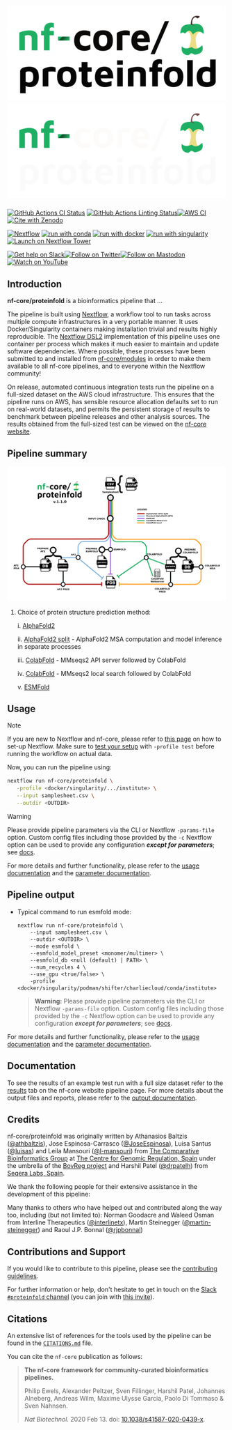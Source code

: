 # ![nf-core/proteinfold](docs/images/nf-core-proteinfold_logo_light.png#gh-light-mode-only) ![nf-core/proteinfold](docs/images/nf-core-proteinfold_logo_dark.png#gh-dark-mode-only)

[![GitHub Actions CI Status](https://github.com/nf-core/proteinfold/workflows/nf-core%20CI/badge.svg)](https://github.com/nf-core/proteinfold/actions?query=workflow%3A%22nf-core+CI%22)
[![GitHub Actions Linting Status](https://github.com/nf-core/proteinfold/workflows/nf-core%20linting/badge.svg)](https://github.com/nf-core/proteinfold/actions?query=workflow%3A%22nf-core+linting%22)[![AWS CI](https://img.shields.io/badge/CI%20tests-full%20size-FF9900?labelColor=000000&logo=Amazon%20AWS)](https://nf-co.re/proteinfold/results)[![Cite with Zenodo](http://img.shields.io/badge/DOI-10.5281/zenodo.7629995-1073c8?labelColor=000000)](https://doi.org/10.5281/zenodo.7629995)

[![Nextflow](https://img.shields.io/badge/nextflow%20DSL2-%E2%89%A523.04.0-23aa62.svg)](https://www.nextflow.io/)
[![run with conda](http://img.shields.io/badge/run%20with-conda-3EB049?labelColor=000000&logo=anaconda)](https://docs.conda.io/en/latest/)
[![run with docker](https://img.shields.io/badge/run%20with-docker-0db7ed?labelColor=000000&logo=docker)](https://www.docker.com/)
[![run with singularity](https://img.shields.io/badge/run%20with-singularity-1d355c.svg?labelColor=000000)](https://sylabs.io/docs/)
[![Launch on Nextflow Tower](https://img.shields.io/badge/Launch%20%F0%9F%9A%80-Nextflow%20Tower-%234256e7)](https://tower.nf/launch?pipeline=https://github.com/nf-core/proteinfold)

[![Get help on Slack](http://img.shields.io/badge/slack-nf--core%20%23proteinfold-4A154B?labelColor=000000&logo=slack)](https://nfcore.slack.com/channels/proteinfold)[![Follow on Twitter](http://img.shields.io/badge/twitter-%40nf__core-1DA1F2?labelColor=000000&logo=twitter)](https://twitter.com/nf_core)[![Follow on Mastodon](https://img.shields.io/badge/mastodon-nf__core-6364ff?labelColor=FFFFFF&logo=mastodon)](https://mstdn.science/@nf_core)[![Watch on YouTube](http://img.shields.io/badge/youtube-nf--core-FF0000?labelColor=000000&logo=youtube)](https://www.youtube.com/c/nf-core)

## Introduction

**nf-core/proteinfold** is a bioinformatics pipeline that ...

<!-- TODO nf-core:
   Complete this sentence with a 2-3 sentence summary of what types of data the pipeline ingests, a brief overview of the
   major pipeline sections and the types of output it produces. You're giving an overview to someone new
   to nf-core here, in 15-20 seconds. For an example, see https://github.com/nf-core/rnaseq/blob/master/README.md#introduction
-->

The pipeline is built using [Nextflow](https://www.nextflow.io), a workflow tool to run tasks across multiple compute infrastructures in a very portable manner. It uses Docker/Singularity containers making installation trivial and results highly reproducible. The [Nextflow DSL2](https://www.nextflow.io/docs/latest/dsl2.html) implementation of this pipeline uses one container per process which makes it much easier to maintain and update software dependencies. Where possible, these processes have been submitted to and installed from [nf-core/modules](https://github.com/nf-core/modules) in order to make them available to all nf-core pipelines, and to everyone within the Nextflow community!

On release, automated continuous integration tests run the pipeline on a full-sized dataset on the AWS cloud infrastructure. This ensures that the pipeline runs on AWS, has sensible resource allocation defaults set to run on real-world datasets, and permits the persistent storage of results to benchmark between pipeline releases and other analysis sources. The results obtained from the full-sized test can be viewed on the [nf-core website](https://nf-co.re/proteinfold/results).

## Pipeline summary

![Alt text](docs/images/nf-core-proteinfold_metro_map_1.1.0.png?raw=true "nf-core-proteinfold 1.1.0 metro map")

1. Choice of protein structure prediction method:

   i. [AlphaFold2](https://github.com/deepmind/alphafold)

   ii. [AlphaFold2 split](https://github.com/luisas/alphafold_split) - AlphaFold2 MSA computation and model inference in separate processes

   iii. [ColabFold](https://github.com/sokrypton/ColabFold) - MMseqs2 API server followed by ColabFold

   iv. [ColabFold](https://github.com/sokrypton/ColabFold) - MMseqs2 local search followed by ColabFold

   v. [ESMFold](https://github.com/facebookresearch/esm)

## Usage

> [!NOTE]
> If you are new to Nextflow and nf-core, please refer to [this page](https://nf-co.re/docs/usage/installation) on how to set-up Nextflow. Make sure to [test your setup](https://nf-co.re/docs/usage/introduction#how-to-run-a-pipeline) with `-profile test` before running the workflow on actual data.

<!-- TODO nf-core: Describe the minimum required steps to execute the pipeline, e.g. how to prepare samplesheets.
     Explain what rows and columns represent. For instance (please edit as appropriate):

First, prepare a samplesheet with your input data that looks as follows:

`samplesheet.csv`:

```csv
sample,fastq_1,fastq_2
CONTROL_REP1,AEG588A1_S1_L002_R1_001.fastq.gz,AEG588A1_S1_L002_R2_001.fastq.gz
```

Each row represents a fastq file (single-end) or a pair of fastq files (paired end).

-->

Now, you can run the pipeline using:

<!-- TODO nf-core: update the following command to include all required parameters for a minimal example -->

```bash
nextflow run nf-core/proteinfold \
   -profile <docker/singularity/.../institute> \
   --input samplesheet.csv \
   --outdir <OUTDIR>
```

> [!WARNING]
> Please provide pipeline parameters via the CLI or Nextflow `-params-file` option. Custom config files including those provided by the `-c` Nextflow option can be used to provide any configuration _**except for parameters**_;
> see [docs](https://nf-co.re/usage/configuration#custom-configuration-files).

For more details and further functionality, please refer to the [usage documentation](https://nf-co.re/proteinfold/usage) and the [parameter documentation](https://nf-co.re/proteinfold/parameters).

## Pipeline output
- Typical command to run esmfold mode:

  ```console
  nextflow run nf-core/proteinfold \
      --input samplesheet.csv \
      --outdir <OUTDIR> \
      --mode esmfold \
      --esmfold_model_preset <monomer/multimer> \
      --esmfold_db <null (default) | PATH> \
      --num_recycles 4 \
      --use_gpu <true/false> \
      -profile <docker/singularity/podman/shifter/charliecloud/conda/institute>
  ```

  > **Warning:**
  > Please provide pipeline parameters via the CLI or Nextflow `-params-file` option. Custom config files including those
  > provided by the `-c` Nextflow option can be used to provide any configuration _**except for parameters**_;
  > see [docs](https://nf-co.re/usage/configuration#custom-configuration-files).

For more details and further functionality, please refer to the [usage documentation](https://nf-co.re/proteinfold/usage) and the [parameter documentation](https://nf-co.re/proteinfold/parameters).

## Documentation

To see the results of an example test run with a full size dataset refer to the [results](https://nf-co.re/proteinfold/results) tab on the nf-core website pipeline page.
For more details about the output files and reports, please refer to the
[output documentation](https://nf-co.re/proteinfold/output).

## Credits

nf-core/proteinfold was originally written by Athanasios Baltzis ([@athbaltzis](https://github.com/athbaltzis)), Jose Espinosa-Carrasco ([@JoseEspinosa](https://github.com/JoseEspinosa)), Luisa Santus ([@luisas](https://github.com/luisas)) and Leila Mansouri ([@l-mansouri](https://github.com/l-mansouri)) from [The Comparative Bioinformatics Group](https://www.crg.eu/en/cedric_notredame) at [The Centre for Genomic Regulation, Spain](https://www.crg.eu/) under the umbrella of the [BovReg project](https://www.bovreg.eu/) and Harshil Patel ([@drpatelh](https://github.com/drpatelh)) from [Seqera Labs, Spain](https://seqera.io/).

We thank the following people for their extensive assistance in the development of this pipeline:

Many thanks to others who have helped out and contributed along the way too, including (but not limited to): Norman Goodacre and Waleed Osman from Interline Therapeutics ([@interlinetx](https://github.com/interlinetx)), Martin Steinegger ([@martin-steinegger](https://github.com/martin-steinegger)) and Raoul J.P. Bonnal ([@rjpbonnal](https://github.com/rjpbonnal))

## Contributions and Support

If you would like to contribute to this pipeline, please see the [contributing guidelines](.github/CONTRIBUTING.md).

For further information or help, don't hesitate to get in touch on the [Slack `#proteinfold` channel](https://nfcore.slack.com/channels/proteinfold) (you can join with [this invite](https://nf-co.re/join/slack)).

## Citations

<!-- TODO nf-core: Add citation for pipeline after first release. Uncomment lines below and update Zenodo doi and badge at the top of this file. -->
<!-- If you use nf-core/proteinfold for your analysis, please cite it using the following doi: [10.5281/zenodo.XXXXXX](https://doi.org/10.5281/zenodo.XXXXXX) -->

<!-- TODO nf-core: Add bibliography of tools and data used in your pipeline -->

An extensive list of references for the tools used by the pipeline can be found in the [`CITATIONS.md`](CITATIONS.md) file.

You can cite the `nf-core` publication as follows:

> **The nf-core framework for community-curated bioinformatics pipelines.**
>
> Philip Ewels, Alexander Peltzer, Sven Fillinger, Harshil Patel, Johannes Alneberg, Andreas Wilm, Maxime Ulysse Garcia, Paolo Di Tommaso & Sven Nahnsen.
>
> _Nat Biotechnol._ 2020 Feb 13. doi: [10.1038/s41587-020-0439-x](https://dx.doi.org/10.1038/s41587-020-0439-x).
